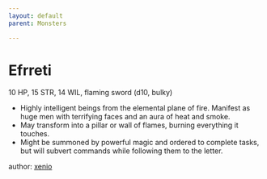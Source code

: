 ```yaml
---
layout: default
parent: Monsters 

--- 
```

# Efrreti
10 HP, 15 STR, 14 WIL, flaming sword (d10, bulky)  
- Highly intelligent beings from the elemental plane of fire.   Manifest as huge men with terrifying faces and an aura of heat and smoke.  
- May transform into a pillar or wall of flames, burning everything it touches.  
- Might be summoned by powerful magic and ordered to complete tasks, but will subvert commands while following them to the letter.  




author: [xenio](https://xenioinabottle.blogspot.com/2021/02/classic-monsters-for-cairnito-part-1.html) 


